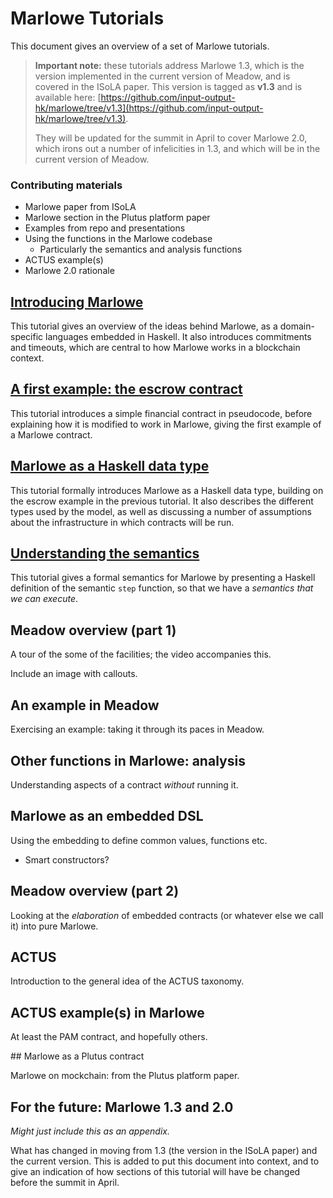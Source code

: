 # Marlowe Tutorials

This document gives an overview of a set of Marlowe tutorials.

> __Important note:__ these tutorials address Marlowe 1.3, which 
> is the version implemented in the current version of Meadow,
> and is covered in the ISoLA paper. This version is tagged as **v1.3**
> and is available here: [https://github.com/input-output-hk/marlowe/tree/v1.3](https://github.com/input-output-hk/marlowe/tree/v1.3).
>
> They will be updated for the summit in April to cover Marlowe 2.0, which irons out
> a number of infelicities in 1.3, and which will be in the current version of Meadow.

### Contributing materials
- Marlowe paper from ISoLA
- Marlowe section in the Plutus platform paper
- Examples from repo and presentations
- Using the functions in the Marlowe codebase
  - Particularly the semantics and analysis functions
- ACTUS example(s)
- Marlowe 2.0 rationale

##  [Introducing Marlowe](./introducing-marlowe.md)

This tutorial gives an overview of the ideas behind Marlowe, as a domain-specific languages embedded in Haskell. It also introduces commitments and timeouts, which are central to how Marlowe works in a blockchain context. 

## [A first example: the escrow contract](./escrow-ex.md)

This tutorial introduces a simple financial contract in pseudocode, before explaining how it is modified to work in Marlowe, giving the first example of a Marlowe contract.

## [Marlowe as a Haskell data type](./marlowe-data.md)

This tutorial formally introduces Marlowe as a Haskell data type, building on the escrow example in the previous tutorial. It also describes the different types used by the model, as well as discussing a number of assumptions about the infrastructure in which contracts will be run.

## [Understanding the semantics](./marlowe-semantics.md)

This tutorial gives a formal semantics for Marlowe by presenting a Haskell definition of the semantic `step` function, so that we have a _semantics that we can execute_. 

## Meadow overview (part 1)

A tour of the some of the facilities; the video accompanies this.

Include an image with callouts.

## An example in Meadow

Exercising an example: taking it through its paces in Meadow.

## Other functions in Marlowe: analysis

Understanding aspects of a contract *without* running it.

## Marlowe as an embedded DSL

Using the embedding to define common values, functions etc.

- Smart constructors?

## Meadow overview (part 2)

Looking at the *elaboration* of embedded contracts (or whatever else we call it) into pure Marlowe.

## ACTUS

Introduction to the general idea of the ACTUS taxonomy.

## ACTUS example(s) in Marlowe

At least the PAM contract, and hopefully others.

## Marlowe as a Plutus contract

Marlowe on mockchain: from the Plutus platform paper.

## For the future: Marlowe 1.3 and 2.0

*Might just include this as an appendix.*

What has changed in moving from 1.3 (the version in the ISoLA paper) and the current version. This is added to put this document into context, and to give an indication of how sections of this tutorial will have be changed before the summit in April.


